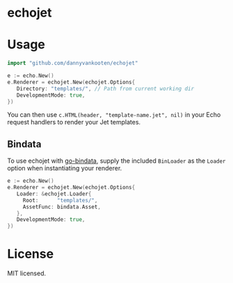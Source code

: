 echojet
=========

# Usage

```go
import "github.com/dannyvankooten/echojet"
```

```go
e := echo.New()
e.Renderer = echojet.New(echojet.Options{
   Directory: "templates/", // Path from current working dir
   DevelopmentMode: true,
})
```

You can then use `c.HTML(header, "template-name.jet", nil)` in your Echo request handlers to render your Jet templates.

## Bindata

To use echojet with [go-bindata](https://github.com/jteeuwen/go-bindata), supply the included `BinLoader` as the `Loader` option when instantiating your renderer.

```go
e := echo.New()
e.Renderer = echojet.New(echojet.Options{
   Loader: &echojet.Loader{
     Root:      "templates/", 
     AssetFunc: bindata.Asset,
   },
   DevelopmentMode: true,
})
```

# License
MIT licensed.

